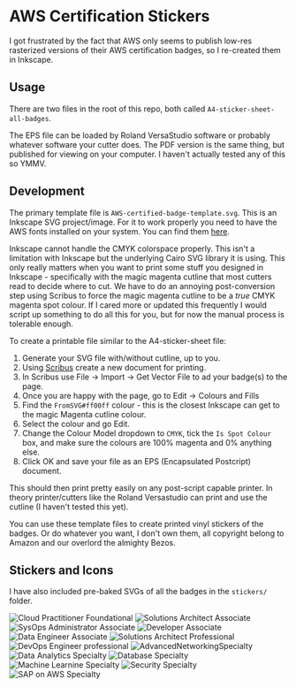 # AWS Certification Stickers
I got frustrated by the fact that AWS only seems to publish low-res rasterized versions of their
AWS certification badges, so I re-created them in Inkscape.

## Usage
There are two files in the root of this repo, both called `A4-sticker-sheet-all-badges`.

The EPS file can be loaded by Roland VersaStudio software or probably whatever software your cutter does. The PDF
version is the same thing, but published for viewing on your computer. I haven't actually tested any of this so YMMV.

## Development
The primary template file is `AWS-certified-badge-template.svg`. This is an Inkscape SVG project/image. For it to work properly you need to have the AWS fonts installed
on your system. You can find them [here](https://developer.amazon.com/en-US/alexa/branding/echo-guidelines/identity-guidelines/typography).

Inkscape cannot handle the CMYK colorspace properly. This isn't a limitation with Inkscape but the underlying Cairo
SVG library it is using. This only really matters when you want to print some stuff you designed in Inkscape - specifically
with the magic magenta cutline that most cutters read to decide where to cut. We have to do an annoying post-conversion step 
using Scribus to force the magic magenta cutline to be a _true_ CMYK magenta spot colour. If I cared more or updated this 
frequently I would script up something to do all this for you, but for now the manual process is tolerable enough.

To create a printable file similar to the A4-sticker-sheet file:

1. Generate your SVG file with/without cutline, up to you.
2. Using [Scribus](https://en.wikipedia.org/wiki/Scribus) create a new document for printing.
3. In Scribus use File -> Import -> Get Vector File to ad your badge(s) to the page. 
4. Once you are happy with the page, go to Edit -> Colours and Fills
5. Find the `FromSVG#ff00ff` colour - this is the closest Inkscape can get to the magic Magenta cutline colour.
6. Select the colour and go Edit.
7. Change the Colour Model dropdown to `CMYK`, tick the `Is Spot Colour` box, and make sure the colours are 100% magenta and 0% anything else.
8. Click OK and save your file as an EPS (Encapsulated Postcript) document.

This should then print pretty easily on any post-script capable printer. In theory printer/cutters like the Roland Versastudio can print
and use the cutline (I haven't tested this yet).

You can use these template files to create printed vinyl stickers of the badges. Or do whatever you want,
I don't own them, all copyright belong to Amazon and our overlord the almighty Bezos.


## Stickers and Icons

I have also included pre-baked SVGs of all the badges in the `stickers/` folder.

![Cloud Practitioner Foundational](stickers/CloudPractitionerFoundational.svg?raw=true) ![Solutions Architect Associate](stickers/SolutionsArchitectAssociate.svg?raw=true) ![SysOps Administrator Associate](stickers/SysOpsAdministratorAssociate.svg?raw=true) ![Developer Associate](stickers/DeveloperAssociate.svg?raw=true) ![Data Engineer Associate](stickers/DataEngineerAssociate.svg?raw=true) ![Solutions Architect Professional](stickers/SolutionsArchitectProfessional.svg?raw=true) ![DevOps Engineer professional](stickers/DevOpsEngineerProfessional.svg?raw=true) ![AdvancedNetworkingSpecialty](stickers/AdvancedNetworkingSpecialty.svg?raw=true) ![Data Analytics Specialty](stickers/DataAnalyticsSpecialty.svg?raw=true) ![Database Specialty](stickers/DatabaseSpecialty.svg?raw=true) ![Machine Learnine Specialty](stickers/MachineLearningSpecialty.svg?raw=true) ![Security Specialty](stickers/SecuritySpecialty.svg?raw=true) ![SAP on AWS Specialty](stickers/SAPOnAWSSpecialty.svg?raw=true)
